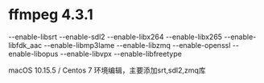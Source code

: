 # ffmpeg 4.3.1

 --enable-libsrt --enable-sdl2 --enable-libx264  --enable-libx265  --enable-libfdk_aac --enable-libmp3lame --enable-libzmq  --enable-openssl  --enable-libopus  --enable-libvpx --enable-libfreetype 
 
 macOS 10.15.5 / Centos 7 环境编辑，主要添加srt,sdl2,zmq库
